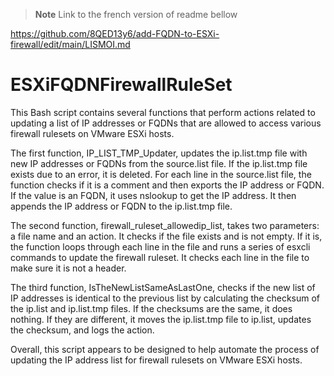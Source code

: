 > **Note**
> Link to the french version of readme bellow

https://github.com/8QED13y6/add-FQDN-to-ESXi-firewall/edit/main/LISMOI.md

# ESXiFQDNFirewallRuleSet

This Bash script contains several functions that perform actions related to updating a list of IP addresses or FQDNs that are allowed to access various firewall rulesets on VMware ESXi hosts.

The first function, IP_LIST_TMP_Updater, updates the ip.list.tmp file with new IP addresses or FQDNs from the source.list file. If the ip.list.tmp file exists due to an error, it is deleted. For each line in the source.list file, the function checks if it is a comment and then exports the IP address or FQDN. If the value is an FQDN, it uses nslookup to get the IP address. It then appends the IP address or FQDN to the ip.list.tmp file.

The second function, firewall_ruleset_allowedip_list, takes two parameters: a file name and an action. It checks if the file exists and is not empty. If it is, the function loops through each line in the file and runs a series of esxcli commands to update the firewall ruleset. It checks each line in the file to make sure it is not a header.

The third function, IsTheNewListSameAsLastOne, checks if the new list of IP addresses is identical to the previous list by calculating the checksum of the ip.list and ip.list.tmp files. If the checksums are the same, it does nothing. If they are different, it moves the ip.list.tmp file to ip.list, updates the checksum, and logs the action.

Overall, this script appears to be designed to help automate the process of updating the IP address list for firewall rulesets on VMware ESXi hosts.
